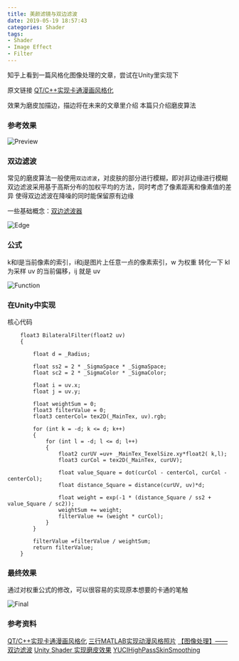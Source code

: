 ```yaml
---
title: 美颜滤镜与双边滤波
date: 2019-05-19 18:57:43
categories: Shader
tags:
- Shader 
- Image Effect 
- Filter
---
```


知乎上看到一篇风格化图像处理的文章，尝试在Unity里实现下
<!--more-->

原文链接 [QT/C++实现卡通漫画风格化](https://zhuanlan.zhihu.com/p/57729966?app=zhihulite&utm_campaign=lite_share&invite_code=AGX1MK&sign=MTU1ODE5NzI5NDE5OQ%3D%3D)

效果为磨皮加描边，描边将在未来的文章里介绍
本篇只介绍磨皮算法

### 参考效果
![Preview](Preview.jpg)

### 双边滤波

常见的磨皮算法一般使用`双边滤波`，对皮肤的部分进行模糊，即对非边缘进行模糊 
双边滤波采用基于高斯分布的加权平均的方法，同时考虑了像素距离和像素值的差异
使得双边滤波在降噪的同时能保留原有边缘

一些基础概念：[双边滤波器](https://en.wikipedia.org/wiki/Bilateral_filter)

![Edge](Edge.jpg)

### 公式

k和l是当前像素的索引，i和j是图片上任意一点的像素索引，w 为权重
转化一下 kl 为采样 uv 的当前偏移，ij 就是 uv

![Function](Function.jpg)

### 在Unity中实现

核心代码
```
	float3 BilateralFilter(float2 uv)
	{ 
	
		float d = _Radius;

		float ss2 = 2 * _SigmaSpace * _SigmaSpace;
		float sc2 = 2 * _SigmaColor * _SigmaColor;

		float i = uv.x;
		float j = uv.y;

		float weightSum = 0;
		float3 filterValue = 0;
		float3 centerCol= tex2D(_MainTex, uv).rgb;

		for (int k = -d; k <= d; k++)   
		{
			for (int l = -d; l <= d; l++)
			{
				float2 curUV =uv+ _MainTex_TexelSize.xy*float2( k,l);
				float3 curCol = tex2D(_MainTex, curUV);

				float value_Square = dot(curCol - centerCol, curCol - centerCol);
				float distance_Square = distance(curUV, uv)*d;

				float weight = exp(-1 * (distance_Square / ss2 + value_Square / sc2));
				weightSum += weight;
				filterValue += (weight * curCol);
			}
		}
	 
		filterValue =filterValue / weightSum;
		return filterValue;
	}
```

### 最终效果

通过对权重公式的修改，可以很容易的实现原本想要的卡通的笔触

![Final](Final.jpg)

### 参考资料
[QT/C++实现卡通漫画风格化](https://zhuanlan.zhihu.com/p/57729966)
[三行MATLAB实现动漫风格照片](https://zhuanlan.zhihu.com/p/57768192)
[【图像处理】——双边滤波](https://blog.csdn.net/u013921430/article/details/84532068)
[Unity Shader 实现磨皮效果](https://www.jianshu.com/p/90feece27a04)
[YUCIHighPassSkinSmoothing](https://github.com/YuAo/YUCIHighPassSkinSmoothing)